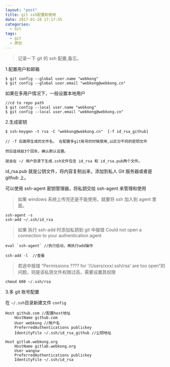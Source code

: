 ```yaml
---
layout: "post"
title: git ssh配置和使用
date: 2017-01-20 17:17:55
categories:
  - Git
tags:
  - git
  - 原创
---
```


> 记录一下 git 的 ssh 配置,备忘。

1.配置用户和邮箱

```
$ git config --global user.name "webkong"
$ git config --global user.email "webkong@webkong.cn"
```

如果在多用户情况下，一般设置本地用户

```
//cd to repo path
$ git config --local user.name "webkong"
$ git config --local user.email "webkong@webkong.cn"
```

<!-- more -->

2.生成密钥

```
$ ssh-keygen -t rsa -C "webkong@webkong.cn"  [-f id_rsa_github]

// -f 后面带生成的文件名， 在配置多git账号的时候使用,以区分不同的密钥文件

然后连续敲3个回车，确认默认设置。

就会在 ~/ 用户目录下生成.ssh文件包含 id_rsa 和 id_rsa.pub两个文件。
```

id_rsa.pub 就是公钥文件，将内容复制出来，添加到私人 Git 服务器或者是 github 上。

可以使用 ssh-agent 密钥管理器，将私钥交给 ssh-agent 来管理和使用

> 如果 windows 系统上传完还是不能使用，就要将 ssh 加入到 agent 里面。

```
ssh-agent -s
ssh-add ~/.ssh/id_rsa
```

> 如果 执行 ssh-add 时添加私钥到 git 中报错 Could not open a connection to your authentication agent

```
eval `ssh-agent` //执行启动，再执行add操作
```

```
ssh-add -l  //查看
```

> 若途中报错 “Permissions ???? for '/Users/xxx/.ssh/rsa' are too open”的问题，则是该私钥文件权限过高，需要设置其权限

```
chmod 600 ~/.ssh/rsa
```

3.多 git 账号配置

在 `~/.ssh`目录新建文件 `config`

```
Host github.com //配置host地址
    HostName github.com
    User webkong //用户名
    PreferredAuthentications publickey
    IdentityFile ~/.ssh/id_rsa_github //公钥地址

Host gitlab.webkong.org
    HostName gitlab.webkong.org
    User wangsw
    PreferredAuthentications publickey
    IdentityFile ~/.ssh/id_rsa
```
